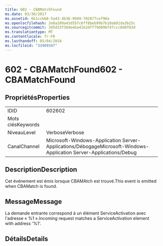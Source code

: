```yaml
---
title: 602 - CBAMatchFound
ms.date: 03/30/2017
ms.assetid: 6b1ccbb8-5a43-4b36-9949-702877cef90a
ms.openlocfilehash: 2e8a289a43d55fc6ff8beb99b7b10ab01da3b15c
ms.sourcegitcommit: 3d5d33f384eeba41b2dff79d096f47ccc8d8f03d
ms.translationtype: MT
ms.contentlocale: fr-FR
ms.lasthandoff: 05/04/2018
ms.locfileid: "33469347"
---
```

# <a name="602---cbamatchfound"></a><span data-ttu-id="e64c8-102">602 - CBAMatchFound</span><span class="sxs-lookup"><span data-stu-id="e64c8-102">602 - CBAMatchFound</span></span>
## <a name="properties"></a><span data-ttu-id="e64c8-103">Propriétés</span><span class="sxs-lookup"><span data-stu-id="e64c8-103">Properties</span></span>  
  
|||  
|-|-|  
|<span data-ttu-id="e64c8-104">ID</span><span class="sxs-lookup"><span data-stu-id="e64c8-104">ID</span></span>|<span data-ttu-id="e64c8-105">602</span><span class="sxs-lookup"><span data-stu-id="e64c8-105">602</span></span>|  
|<span data-ttu-id="e64c8-106">Mots clés</span><span class="sxs-lookup"><span data-stu-id="e64c8-106">Keywords</span></span>||  
|<span data-ttu-id="e64c8-107">Niveau</span><span class="sxs-lookup"><span data-stu-id="e64c8-107">Level</span></span>|<span data-ttu-id="e64c8-108">Verbose</span><span class="sxs-lookup"><span data-stu-id="e64c8-108">Verbose</span></span>|  
|<span data-ttu-id="e64c8-109">Canal</span><span class="sxs-lookup"><span data-stu-id="e64c8-109">Channel</span></span>|<span data-ttu-id="e64c8-110">Microsoft-Windows-Application Server-Applications/Débogage</span><span class="sxs-lookup"><span data-stu-id="e64c8-110">Microsoft-Windows-Application Server-Applications/Debug</span></span>|  
  
## <a name="description"></a><span data-ttu-id="e64c8-111">Description</span><span class="sxs-lookup"><span data-stu-id="e64c8-111">Description</span></span>  
 <span data-ttu-id="e64c8-112">Cet événement est émis lorsque CBAMAtch est trouvé.</span><span class="sxs-lookup"><span data-stu-id="e64c8-112">This event is emitted when CBAMatch is found.</span></span>  
  
## <a name="message"></a><span data-ttu-id="e64c8-113">Message</span><span class="sxs-lookup"><span data-stu-id="e64c8-113">Message</span></span>  
 <span data-ttu-id="e64c8-114">La demande entrante correspond à un élément ServiceActivation avec l'adresse « %1 ».</span><span class="sxs-lookup"><span data-stu-id="e64c8-114">Incoming request matches a ServiceActivation element with address '%1'.</span></span>  
  
## <a name="details"></a><span data-ttu-id="e64c8-115">Détails</span><span class="sxs-lookup"><span data-stu-id="e64c8-115">Details</span></span>
